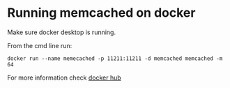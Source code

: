 # Running memcached on docker

Make sure docker desktop is running.

From the cmd line run:

`docker run --name memecached -p 11211:11211 -d memcached memcached -m 64`

For more information check [docker hub](https://hub.docker.com/_/memcached)
